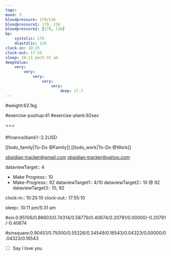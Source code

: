 ```yaml
---
tags: 
mood: 3
bloodpressure: 179/116
bloodpressure1: 179, 116
bloodpressure2: [179, 116]
bp:
    systolic: 179
    diastolic: 116
clock-in: 10:25
clock-out: 17:55
sleep: 10:11 pm/5:31 am
deepValue: 
    very: 
        very: 
            very: 
                very: 
                    very: 
                        deep: 17.7
---
```


#weight:62.1kg

#exercise-pushup:41
#exercise-plank:92sec


⭐⭐⭐


#finance/bank1:-2.2USD

[[todo_family|To-Do @Family]]
[[todo_work|To-Do @Work]]

obsidian-tracker@gmail.com
obsidian-tracker@yahoo.com


dataviewTarget:: 4
- Make Progress:: 10
- Make-Progress:: 92
dataviewTarget1:: 4/10
dataviewTarget2:: 10 @ 92
dataviewTarget3:: 10, 92

clock-in:: 10:25:10
clock-out:: 17:55:10

sleep:: 10:11 pm/5:31 am

#sin:0.95106/0.86603/0.74314/0.58779/0.40674/0.20791/0.00000/-0.20791/-0.40674

#sinsquare:0.90451/0.75000/0.55226/0.34549/0.16543/0.04323/0.00000/0.04323/0.16543

- [ ] Say I love you


